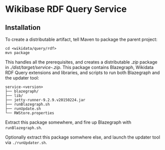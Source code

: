 # Wikibase RDF Query Service

## Installation

To create a distributable artifact, tell Maven to package the parent project:

```
cd <wikidata/query/rdf>
mvn package
```

This handles all the prerequisites, and creates a distributable *.zip* package in *./dist/target/service-<version>.zip*.  This package contains Blazegraph, Wikidata RDF Query extensions and libraries, and scripts to run both Blazegraph and the updater tool:

```
service-<version>
├── blazegraph/
├── lib/
├── jetty-runner-9.2.9.v20150224.jar
├── runBlazegraph.sh
├── runUpdate.sh
└── RWStore.properties
```

Extract this package somewhere, and fire up Blazegraph with `runBlazegraph.sh`.

Optionally extract this package somwhere else, and launch the updater tool via `./runUpdater.sh`.
